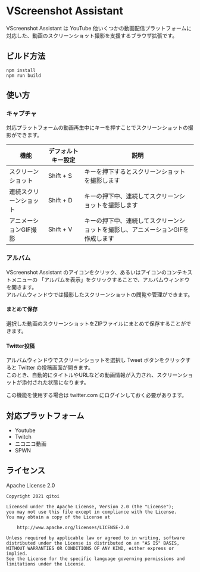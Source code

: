 # VScreenshot Assistant

VScreenshot Assistant は YouTube 他いくつかの動画配信プラットフォームに対応した、動画のスクリーンショット撮影を支援するブラウザ拡張です。

## ビルド方法

```shell
npm install
npm run build
```

## 使い方

### キャプチャ

対応プラットフォームの動画再生中にキーを押すことでスクリーンショットの撮影ができます。

| 機能 | デフォルトキー設定 | 説明 |
|---------|---------------------|-------------|
| スクリーンショット | Shift + S | キーを押下するとスクリーンショットを撮影します |
| 連続スクリーンショット | Shift + D | キーの押下中、連続してスクリーンショットを撮影します |
| アニメーションGIF撮影 | Shift + V | キーの押下中、連続してスクリーンショットを撮影し、アニメーションGIFを作成します |

### アルバム

VScreenshot Assistant のアイコンをクリック、あるいはアイコンのコンテキストメニューの 「アルバムを表示」をクリックすることで、アルバムウィンドウを開きます。  
アルバムウィンドウでは撮影したスクリーンショットの閲覧や管理ができます。

#### まとめて保存

選択した動画のスクリーンショットをZIPファイルにまとめて保存することができます。

#### Twitter投稿

アルバムウィンドウでスクリーンショットを選択し Tweet ボタンをクリックすると Twitter の投稿画面が開きます。  
このとき、自動的にタイトルやURLなどの動画情報が入力され、スクリーンショットが添付された状態になります。

この機能を使用する場合は twitter.com にログインしておく必要があります。

## 対応プラットフォーム

* Youtube
* Twitch
* ニコニコ動画
* SPWN

## ライセンス

Apache License 2.0

```
Copyright 2021 qitoi

Licensed under the Apache License, Version 2.0 (the "License");
you may not use this file except in compliance with the License.
You may obtain a copy of the License at

    http://www.apache.org/licenses/LICENSE-2.0

Unless required by applicable law or agreed to in writing, software
distributed under the License is distributed on an "AS IS" BASIS,
WITHOUT WARRANTIES OR CONDITIONS OF ANY KIND, either express or implied.
See the License for the specific language governing permissions and
limitations under the License.
```
